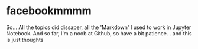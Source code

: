 # facebookmmmm
So... All the topics did dissaper, all the 'Markdown' I used to work in Jupyter Notebook.  And so far, I'm a noob at Github, so have a bit patience. . and this is just thoughts 
